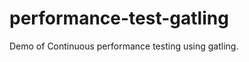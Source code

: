 performance-test-gatling
========================

Demo of Continuous performance testing using gatling.
